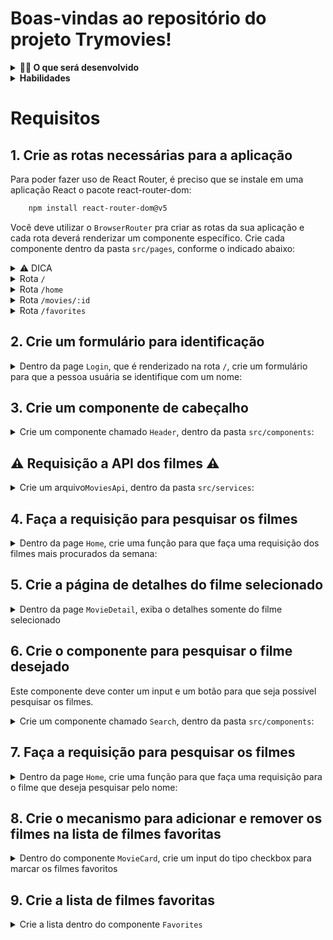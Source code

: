 # Boas-vindas ao repositório do projeto Trymovies!

<details>
  <summary><strong>👨‍💻 O que será desenvolvido</strong></summary><br />

  Neste projeto você irá criar o Trybemovies, uma aplicação capaz de exibir filmes, criar uma lista de filmes favoritos e fazer Login . Essa aplicação será capaz de:

  - Fazer login;
  - Pesquisar por um filme;
  - Visualizar os detalhes de um filme selecionado;
  - Favoritar e desfavoritar os filmes;
  - Ver a lista de filmes favoritas;

</details>

<details>
  <summary><strong> Habilidades</strong></summary><br />

Neste projeto, verificamos se você é capaz de:

- Fazer requisições e consumir dados vindos de uma `API`;

- Utilizar os ciclos de vida de um componente React;

- Utilizar a função `setState` de forma a garantir que um determinado código só é executado após o estado ser atualizado

- Utilizar o componente `BrowserRouter` corretamente;

- Criar rotas, mapeando o caminho da URL com o componente correspondente, via `Route`;

- Utilizar o `Switch` do `React Router`

- Criar links de navegação na aplicação com o componente `Link`;
</details>

# Requisitos

## 1. Crie as rotas necessárias para a aplicação

Para poder fazer uso de React Router, é preciso que se instale em uma aplicação React o pacote react-router-dom:

```bash
    npm install react-router-dom@v5
  ```
Você deve utilizar o `BrowserRouter` pra criar as rotas da sua aplicação e cada rota deverá renderizar um componente específico. Crie cada componente dentro da pasta `src/pages`, conforme o indicado abaixo:

<details><summary>  ⚠️ DICA</summary>
"Route exact path="/about" component={ About } "
</details>

<details><summary> Rota <code>/</code></summary>
- A rota `/` deve renderizar um componente chamado `Login`.
</details>

<details><summary> Rota <code>/home</code></summary>

- A rota `/home` deve renderizar um componente chamado `Home`;
</details>

<details><summary> Rota <code>/movies/:id</code></summary>

- A rota `/movies/:id` deve renderizar um componente chamado ` MovieDetail `.
</details>

<details><summary> Rota <code>/favorites</code></summary>

- A rota `/favorites` deve renderizar um componente chamado `Favorites`.
</details>

## 2. Crie um formulário para identificação
<details><summary>Dentro da page <code>Login</code>, que é renderizado na rota <code>/</code>, crie um formulário para que a pessoa usuária se identifique com um nome:</summary>

- Você deve criar um campo para que a pessoa usuária insira seu nome.

- Crie um botão com o texto `Entrar`.

- O botão para entrar só deve estar habilitado caso o nome digitado tenha 3 ou mais caracteres.

- Ao clicar no botão `Entrar`, deve salvar o nome digitado no localStorage com o nome da chave 'user'.

- Após a informação ter sido salva, faça um redirect para a rota `/home`.
</details>

## 3. Crie um componente de cabeçalho

<details><summary>Crie um componente chamado <code>Header</code>, dentro da pasta <code>src/components</code>:</summary>

- Crie esse componente com a tag `header` envolvendo todo seu conteúdo.

- Recupere o nome da pessoa logada e exiba essa informação na tela.

- Renderize o componente de cabeçalho na página da rota `/home`;
</details>


## ⚠️  Requisição a API dos filmes ⚠️ 
<details><summary>Crie um arquivo<code>MoviesApi</code>, dentro da pasta <code>src/services</code>:</summary>

- No arquivo MoviesApi.js, crie as funções que fazem requisição a API de filmes. A API themoviedb é gratuita e precisa fazer cadastro para conseguir utilizar, desta forma receberá uma key que deve ser utilizada na url. Segue algumas informações sobre a API:

- documentação:
```bash
   https://api.themoviedb.org
  ```

- requisição para filmes mais procurados da semana:
```bash
   `https://api.themoviedb.org/3/trending/all/week?api_key=${apiKey}`
  ```
- requisição para um filme pelo id:
```bash
  `https://api.themoviedb.org/3/movie/${id}?api_key=${apiKey}`
  ```
- requisição para um filme buscado pelo nome:
```bash
  `https://api.themoviedb.org/3/search/movie?api_key=${apiKey}&query=${search}`
  ```

</details>


## 4. Faça a requisição para pesquisar os filmes
<details><summary>Dentro da page <code>Home</code>, crie uma função para que faça uma requisição dos filmes mais procurados da semana:</summary>

<details><summary>Crie um componente chamado <code>MovieCard</code>, dentro da pasta <code>src/components</code>:</summary>

- Crie esse componente com a tag `p` que deve conter o titulo do filme.

- Crie esse componente com a tag `img` que deve conter o poster do filme.
  <details><summary>  ⚠️ DICA</summary>
  Para exibir a imagem, deve colocar desta forma na src:

  ```bash
    `https://image.tmdb.org/t/p/w500${poster_path}`
    ```
  </details>

</details>

 - Renderize o componente MovieCard na página da rota `/home` passando as informações dos filmes como props;

 - Exiba na tela o titulo do filme e a imagem.

 -* Enquanto aguarda exiba a mensagem `Carregando...` na tela.

</details>

## 5. Crie a página de detalhes do filme selecionado
<details><summary>Dentro da page <code>MovieDetail</code>, exiba o detalhes somente do filme selecionado</summary>

 - Ao clicar em um filme da rota Home, faça um redirect para a rota `/movie/:id` desse filme selecionado.

- Faça uma requisição apenas do filme selecionado

* Enquanto aguarda a resposta da API exiba a mensagem `Carregando...` na tela.

- Deve exibir a imagem de fundo, titulo e a descrição do filme selecionado
  
  <details><summary>  ⚠️ DICA</summary>
  Para exibir a imagem, deve colocar desta forma na src:

  ```bash
    `https://image.tmdb.org/t/p/original/${backdrop_path}`
    ```
  </details>

</details>

## 6. Crie o componente para pesquisar o filme desejado
Este componente deve conter um input e um botão para que seja possível pesquisar os filmes.
<details><summary>Crie um componente chamado <code>Search</code>, dentro da pasta <code>src/components</code>:</summary>

- Crie um campo para pessoa digitar o nome do filme a ser pesquisado.

- Crie um botão com o texto `Procurar`.

- Renderize o componente de pesquisa no componente `Header`.
</details>

## 7. Faça a requisição para pesquisar os filmes
<details><summary>Dentro da page <code>Home</code>, crie uma função para que
faça uma requisição para o filme que deseja pesquisar pelo nome:</summary>

* Após receber a resposta da requisição, deve renderizar no componente MovieCard somente o filme pesquisado.

* Enquanto aguarda a resposta da API, esconda o input e o botão de pesquisa e exiba a mensagem `Carregando...` na tela.
</details>

## 8. Crie o mecanismo para adicionar e remover os filmes na lista de filmes favoritas
<details><summary>Dentro do componente <code>MovieCard</code>, crie um input do tipo checkbox para marcar os filmes favoritos</summary>

- Deve existir um checkbox para cada filme da lista;

- Ao clicar no checkbox, deve salvar no localStorage as informações do filme;

</details>

## 9. Crie a lista de filmes favoritas
<details><summary> Crie a lista dentro do componente <code>Favorites</code></summary>

- Ao entrar na página, recupere a lista de filmes favoritas.

- Enquanto aguarda a resposta, exiba a mensagem Carregando...

- Após receber o retorno da lista de favoritas, utilize o componente MovieCard para renderizar a lista de filmes favoritos.

- Nesta página deve ser possível desfavoritar os filmes

- A lista de filmes favoritos é atualizada ao remover um filme da lista.

</details>
